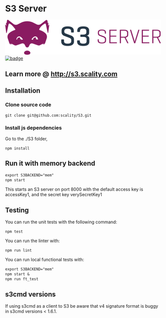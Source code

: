 # S3 Server

![S3 Server logo](res/Scality-S3-Server-Logo-Large.png)
[![badge][badge]](https://ci.ironmann.io/gh/scality/S3/tree/master)

## Learn more @ http://s3.scality.com

## Installation

### Clone source code

```shell
git clone git@github.com:scality/S3.git
```

### Install js dependencies

Go to the ./S3 folder,

```shell
npm install
```

## Run it with memory backend

```shell
export S3BACKEND="mem"
npm start
```

This starts an S3 server on port 8000
with the default access key is accessKey1, and the secret key verySecretKey1

## Testing

You can run the unit tests with the following command:

```shell
npm test
```

You can run the linter with:

```shell
npm run lint
```

You can run local functional tests with:

```shell
export S3BACKEND="mem"
npm start &
npm run ft_test
```

## s3cmd versions

If using s3cmd as a client to S3 be aware that v4 signature format
is buggy in s3cmd versions < 1.6.1.

[badge]: https://ci.ironmann.io/gh/scality/S3.svg?style=shield&circle-token=83d0efd99242ca1bc15703b02d2beb72a77aadf2
